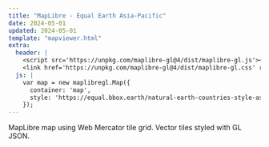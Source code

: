 ```yaml
---
title: "MapLibre - Equal Earth Asia-Pacific"
date: 2024-05-01
updated: 2024-05-01
template: "mapviewer.html"
extra:
  header: |
    <script src='https://unpkg.com/maplibre-gl@4/dist/maplibre-gl.js'></script>
    <link href='https://unpkg.com/maplibre-gl@4/dist/maplibre-gl.css' rel='stylesheet' />
  js: |
    var map = new maplibregl.Map({
      container: 'map',
      style: 'https://equal.bbox.earth/natural-earth-countries-style-asia-pacific.json'
    });
---
```


MapLibre map using Web Mercator tile grid. Vector tiles styled with GL JSON.
